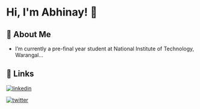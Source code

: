 
# Hi, I'm Abhinay! 👋


## 🚀 About Me
- I’m currently a pre-final year student at National Institute of Technology, Warangal...


## 🔗 Links
[![linkedin](https://img.shields.io/badge/linkedin-0A66C2?style=for-the-badge&logo=linkedin&logoColor=white)](https://www.linkedin.com/in/abhinay-challa/)

[![twitter](https://img.shields.io/badge/twitter-1DA1F2?style=for-the-badge&logo=twitter&logoColor=white)](https://twitter.com/the_abhinay)


<!---
Abhinay-c/Abhinay-c is a ✨ special ✨ repository because its `README.md` (this file) appears on your GitHub profile.
You can click the Preview link to take a look at your changes.
--->
